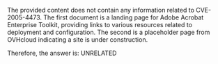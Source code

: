 The provided content does not contain any information related to CVE-2005-4473. The first document is a landing page for Adobe Acrobat Enterprise Toolkit, providing links to various resources related to deployment and configuration. The second is a placeholder page from OVHcloud indicating a site is under construction.

Therefore, the answer is: UNRELATED